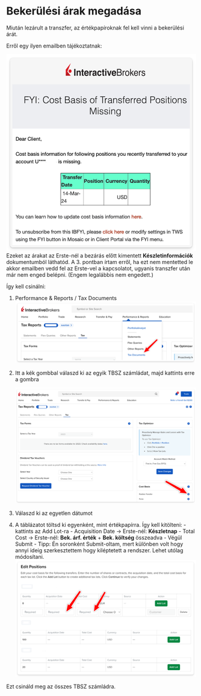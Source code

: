 # Bekerülési árak megadása

Miután lezárult a transzfer, az értékpapíroknak fel kell vinni a bekerülési árát.

Erről egy ilyen emailben tájékoztatnak:

![E-mail a hiányzó bekerülési árakról](../images/cost%20basis.png)
Ezeket az árakat az Erste-nél a bezárás előtt kimentett **Készletinformációk** dokumentumból láthatód. A 3. pontban írtam erről, ha ezt nem mentetted le akkor emailben vedd fel az Erste-vel a kapcsolatot, ugyanis transzfer után már nem enged belépni. (Engem legalábbis nem engedett.)

Így kell csinálni:

1. Performance & Reports / Tax Documents
   ![Menü a Tax Documents-hez](../images/tax%20reports.png)
2. Itt a kék gombbal válaszd ki az egyik TBSZ számládat, majd kattints erre a gombra

    ![Tax Reports oldal](../images/position%20transfer%20button.png)

3. Válaszd ki az egyetlen dátumot
4. A táblázatot töltsd ki egyenként, mint értékpapírra. Így kell kitölteni: - kattints az Add Lot-ra - Acquisition Date -> Erste-nél: **Készletnap** - Total Cost -> Erste-nél: **Bek. árf. érték** + **Bek. költség** összeadva - Végül Submit - Tipp: Én soronként Submit-oltam, mert különben volt hogy annyi ideig szerkesztettem hogy kiléptetett a rendszer. Lehet utólag módosítani.
   ![Poziciók szerkesztése táblázat](../images/tablazat.png)

Ezt csináld meg az összes TBSZ számládra.
